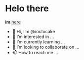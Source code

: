 # Helo there 
**im** [here](http://roctocake.github.com/roctocake/main?README.md)
- 👋 Hi, I’m @roctocake
- 👀 I’m interested in ...
- 🌱 I’m currently learning ...
- 💞️ I’m looking to collaborate on ...
- 📫 How to reach me ...

<!---
roctocake/roctocake is a ✨ special ✨ repository because its `README.md` (this file) appears on your GitHub profile.
You can click the Preview link to take a look at your changes.
--->
